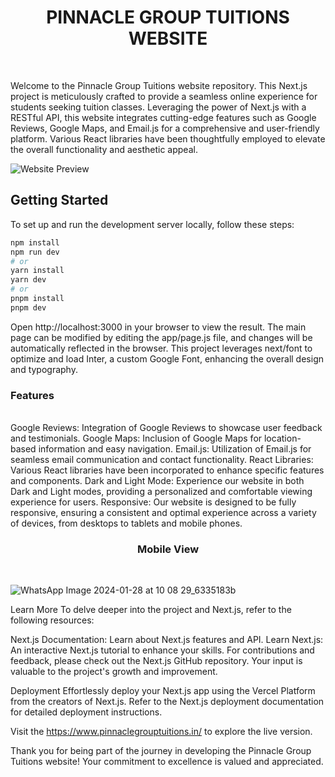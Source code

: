<div align="center">
  <h1>PINNACLE GROUP TUITIONS WEBSITE</h1>
</div>
<br>

Welcome to the Pinnacle Group Tuitions website repository. This Next.js project is meticulously crafted to provide a seamless online experience for students seeking tuition classes. Leveraging the power of Next.js with a RESTful API, this website integrates cutting-edge features such as Google Reviews, Google Maps, and Email.js for a comprehensive and user-friendly platform. Various React libraries have been thoughtfully employed to elevate the overall functionality and aesthetic appeal.

![Website Preview](https://github.com/PrabirKalwani/PGT_Website/assets/140951916/390b3025-3621-4d27-ac9a-7763cee804dd)

## Getting Started

To set up and run the development server locally, follow these steps:

```bash
npm install
npm run dev
# or
yarn install
yarn dev
# or
pnpm install
pnpm dev

```
Open http://localhost:3000 in your browser to view the result. The main page can be modified by editing the app/page.js file, and changes will be automatically reflected in the browser.
This project leverages next/font to optimize and load Inter, a custom Google Font, enhancing the overall design and typography.

<h3> Features </h3>
<br>
Google Reviews: Integration of Google Reviews to showcase user feedback and testimonials.
Google Maps: Inclusion of Google Maps for location-based information and easy navigation.
Email.js: Utilization of Email.js for seamless email communication and contact functionality.
React Libraries: Various React libraries have been incorporated to enhance specific features and components.
Dark and Light Mode: Experience our website in both Dark and Light modes, providing a personalized and comfortable viewing experience for users.
Responsive: Our website is designed to be fully responsive, ensuring a consistent and optimal experience across a variety of devices, from desktops to tablets and mobile phones.

<div align="center">
  <h3>Mobile View </h3>
</div>
<br> 

![WhatsApp Image 2024-01-28 at 10 08 29_6335183b](https://github.com/PrabirKalwani/PGT_Website/assets/140951916/708ec4ee-ee29-4442-9a8a-2c3729253de4)


Learn More
To delve deeper into the project and Next.js, refer to the following resources:

Next.js Documentation: Learn about Next.js features and API.
Learn Next.js: An interactive Next.js tutorial to enhance your skills.
For contributions and feedback, please check out the Next.js GitHub repository. Your input is valuable to the project's growth and improvement.

Deployment
Effortlessly deploy your Next.js app using the Vercel Platform from the creators of Next.js. Refer to the Next.js deployment documentation for detailed deployment instructions.

Visit the https://www.pinnaclegrouptuitions.in/ to explore the live version.

Thank you for being part of the journey in developing the Pinnacle Group Tuitions website! Your commitment to excellence is valued and appreciated.
